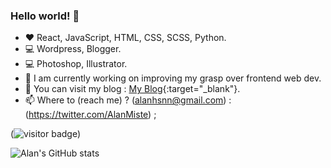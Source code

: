 
### Hello world! 👋

<!--


- 🔭 I’m currently working on ...
- 🌱 I’m currently learning ...
- 👯 I’m looking to collaborate on ...
- 🤔 I’m looking for help with ...
- 💬 Ask me about ...
- 📫 How to reach me: ...
- 😄 Pronouns: ...
- ⚡ Fun fact: ...
-->


- :heart: React, JavaScript, HTML, CSS, SCSS, Python.
- 💻 Wordpress, Blogger.
- :computer: Photoshop, Illustrator.
- 🌱 I am currently working on improving my grasp over frontend web dev.
- :pencil: You can visit my blog : [My Blog](https://alanmiste.wordpress.com){:target="_blank"}.
- 📫 Where to (reach me) ? (alanhsnn@gmail.com) : (https://twitter.com/AlanMiste) ;



(![visitor badge](https://visitor-badge.glitch.me/badge?page_id=alanmiste.visitor-badge&left_text=You%20are%20the%20visitor%20number))

![Alan's GitHub stats](https://github-readme-stats.vercel.app/api?username=alanmiste&count_private=true&theme=highcontrast&show_icons=true)



